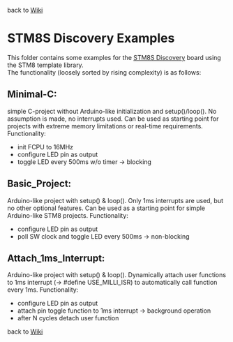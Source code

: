 back to [Wiki](https://github.com/gicking/STM8_templates/wiki)


STM8S Discovery Examples
=================

This folder contains some examples for the [STM8S Discovery](http://www.st.com/en/evaluation-tools/stm8s-discovery.html) board using the STM8 template library.  
The functionality (loosely sorted by rising complexity) is as follows:

Minimal-C: 
----------
  simple C-project without Arduino-like initialization and 
  setup()/loop(). No assumption is made, no interrupts used.
  Can be used as starting point for projects with extreme
  memory limitations or real-time requirements.
  Functionality:
  - init FCPU to 16MHz
  - configure LED pin as output
  - toggle LED every 500ms w/o timer -> blocking


Basic_Project: 
----------
  Arduino-like project with setup() & loop(). Only 1ms interrupts
  are used, but no other optional features. Can be used as a 
  starting point for simple Arduino-like STM8 projects.
  Functionality:
  - configure LED pin as output
  - poll SW clock and toggle LED every 500ms -> non-blocking


Attach_1ms_Interrupt: 
----------
  Arduino-like project with setup() & loop(). Dynamically attach 
  user functions to 1ms interrupt (-> #define USE_MILLI_ISR) to 
  automatically call function every 1ms. 
  Functionality:
  - configure LED pin as output
  - attach pin toggle function to 1ms interrupt -> background operation
  - after N cycles detach user function


back to [Wiki](https://github.com/gicking/STM8_templates/wiki)

